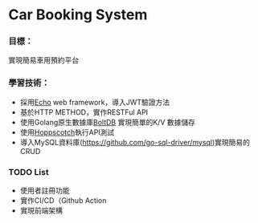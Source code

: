 # Car Booking System
### 目標：
實現簡易車用預約平台

### 學習技術：
* 採用[Echo](https://github.com/labstack/echo) web framework，導入JWT驗證方法
* 基於HTTP METHOD，實作RESTFul API
* 使用Golang原生數據庫[BoltDB](https://github.com/boltdb/bolt) 實現簡單的K/V 數據儲存
* 使用[Hoppscotch](https://docs.hoppscotch.io/)執行API測試
* 導入MySQL資料庫(https://github.com/go-sql-driver/mysql)實現簡易的CRUD

### TODO List
* 使用者註冊功能
* 實作CI/CD（Github Action
* 實現前端架構